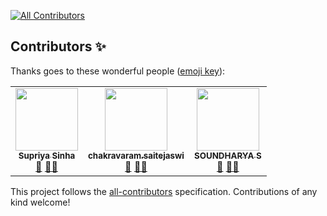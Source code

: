 <!-- ALL-CONTRIBUTORS-BADGE:START - Do not remove or modify this section -->
[![All Contributors](https://img.shields.io/badge/all_contributors-3-orange.svg?style=flat-square)](#contributors-)
<!-- ALL-CONTRIBUTORS-BADGE:END -->

## Contributors ✨

Thanks goes to these wonderful people ([emoji key](https://allcontributors.org/docs/en/emoji-key)):

<!-- ALL-CONTRIBUTORS-LIST:START - Do not remove or modify this section -->
<!-- prettier-ignore-start -->
<!-- markdownlint-disable -->
<table>
  <tr>
    <td align="center"><a href="https://github.com/supriyasinhaa"><img src="https://avatars.githubusercontent.com/u/47394534?v=4?s=100" width="100px;" alt=""/><br /><sub><b>Supriya Sinha</b></sub></a><br /><a href="#maintenance-supriyasinhaa" title="Maintenance">🚧</a> <a href="#mentoring-supriyasinhaa" title="Mentoring">🧑‍🏫</a></td>
    <td align="center"><a href="https://docs.microsoft.com/en-gb/users/chakravaramsaitejaswi-5882/"><img src="https://avatars.githubusercontent.com/u/50818486?v=4?s=100" width="100px;" alt=""/><br /><sub><b>chakravaram.saitejaswi</b></sub></a><br /><a href="#maintenance-05saitejaswi" title="Maintenance">🚧</a> <a href="#mentoring-05saitejaswi" title="Mentoring">🧑‍🏫</a></td>
    <td align="center"><a href="http://linkedin.com/in/soundharya-srinivasan-18365b1a5"><img src="https://avatars.githubusercontent.com/u/62458878?v=4?s=100" width="100px;" alt=""/><br /><sub><b>SOUNDHARYA S</b></sub></a><br /><a href="#maintenance-SoundharyaDGRT" title="Maintenance">🚧</a> <a href="#mentoring-SoundharyaDGRT" title="Mentoring">🧑‍🏫</a></td>
  </tr>
</table>

<!-- markdownlint-restore -->
<!-- prettier-ignore-end -->

<!-- ALL-CONTRIBUTORS-LIST:END -->

This project follows the [all-contributors](https://github.com/all-contributors/all-contributors) specification. Contributions of any kind welcome!

